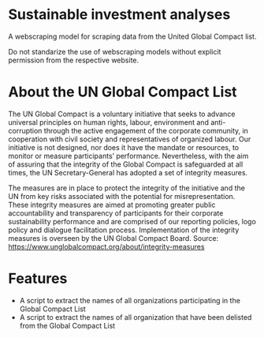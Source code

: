 # Sustainable investment analyses
A webscraping model for scraping data from the United Global Compact list.

Do not standarize the use of webscraping models without explicit permission from the respective website. 

# About the UN Global Compact List
The UN Global Compact is a voluntary initiative that seeks to advance universal principles on human rights, labour, environment and anti-corruption through the active engagement of the corporate community, in cooperation with civil society and representatives of organized labour. Our initiative is not designed, nor does it have the mandate or resources, to monitor or measure participants’ performance. Nevertheless, with the aim of assuring that the integrity of the Global Compact is safeguarded at all times, the UN Secretary-General has adopted a set of integrity measures.

The measures are in place to protect the integrity of the initiative and the UN from key risks associated with the potential for misrepresentation. These integrity measures are aimed at promoting greater public accountability and transparency of participants for their corporate sustainability performance and are comprised of our reporting policies, logo policy and dialogue facilitation process. Implementation of the integrity measures is overseen by the UN Global Compact Board.
Source: https://www.unglobalcompact.org/about/integrity-measures

# Features
* A script to extract the names of all organizations participating in the Global Compact List
* A script to extract the names of all organization that have been delisted from the Global Compact List

